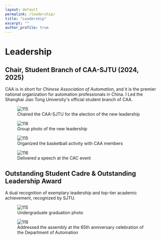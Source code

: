 ```yaml
---
layout: default
permalink: /leadership/
title: "Leadership"
excerpt: ""
author_profile: true
---
```


# Leadership

## **Chair**, Student Branch of CAA-SJTU (2024, 2025)
CAA is in short for *Chinese Association of Automation*, and it is the premier national organization for automation professionals in China. I Led the Shanghai Jiao Tong University's official student branch of CAA.

<div class="gif-pair" data-img-width="420px" data-gap="3rem">
  <figure>
	<img src="{{ '/assets/leadership/CAA1.JPG' | relative_url }}" alt="115" />
	<figcaption>Chaired the CAA-SJTU for the election of the new leadership</figcaption>
  </figure>

  <figure>
	<img src="{{ '/assets/leadership/CAA4.JPG' | relative_url }}" alt="116" />
	<figcaption>Group photo of the new leadership</figcaption>
  </figure>

</div>

<div class="gif-pair" data-img-width="420px" data-gap="3rem">
  <figure>
	<img src="{{ '/assets/leadership/CAA2.jpg' | relative_url }}" alt="115" />
	<figcaption>Organized the basketball activity with CAA members</figcaption>
  </figure>

  <figure>
	<img src="{{ '/assets/leadership/CAA3.jpg' | relative_url }}" alt="116" />
	<figcaption>Delivered a speech at the CAC event</figcaption>
  </figure>

<!-- <div class="gif-pair" data-img-width="600px">
  <figure>
	<img src="{{ '/assets/leadership/CAA1.JPG' | relative_url }}" alt="fig1" />
	<figcaption>Chaired the CAA-SJTU for the election of the new leadership</figcaption>
  </figure>
</div> -->

<!-- <div class="gif-pair" data-img-width="600px">
  <figure>
	<img src="{{ '/assets/leadership/CAA4.JPG' | relative_url }}" alt="fig1" />
	<figcaption> Group photo of the new leadership</figcaption>
  </figure>
</div> -->

<!-- <div class="gif-pair" data-img-width="600px">
  <figure>
	<img src="{{ '/assets/leadership/CAA2.jpg' | relative_url }}" alt="fig1" />
	<figcaption> Organized the basketball activity with CAA members</figcaption>
  </figure>
</div>

<div class="gif-pair" data-img-width="600px">
  <figure>
	<img src="{{ '/assets/leadership/CAA3.jpg' | relative_url }}" alt="fig1" />
	<figcaption> Delivered a speech at the CAC event</figcaption>
  </figure>
</div> -->

## Outstanding Student Cadre & Outstanding Leadership Award

A dual recognition of exemplary leadership and top-tier academic achievement, recognized by SJTU.

<div class="gif-pair" data-img-width="360px" data-gap="6rem">
  <figure>
	<img src="{{ '/assets/leadership/student2.JPG' | relative_url }}" alt="115" />
	<figcaption>Undergraduate graduation photo</figcaption>
  </figure>

  <figure>
	<img src="{{ '/assets/leadership/student1.jpg' | relative_url }}" alt="116" />
	<figcaption>  Addressed the assembly at the 65th anniversary celebration of the Department of Automation </figcaption>
  </figure>
</div>